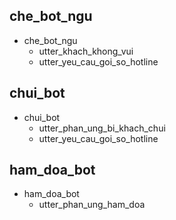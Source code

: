 ## che_bot_ngu
* che_bot_ngu
  - utter_khach_khong_vui
  - utter_yeu_cau_goi_so_hotline

## chui_bot
* chui_bot
  - utter_phan_ung_bi_khach_chui
  - utter_yeu_cau_goi_so_hotline
  
## ham_doa_bot
* ham_doa_bot
  - utter_phan_ung_ham_doa
